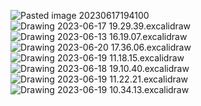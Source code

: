 ![Pasted image 20230617194100](Notatki/Semestr%202/Matematyka%20dyskretna/%C4%86wiczenia/Kolokwium%203/Pasted%20image%2020230617194100.png)
![Drawing 2023-06-17 19.29.39.excalidraw](Notatki/Semestr%202/Matematyka%20dyskretna/%C4%86wiczenia/Kolokwium%203/Drawing%202023-06-17%2019.29.39.excalidraw.svg)
![Drawing 2023-06-13 16.19.07.excalidraw](Notatki/Semestr%202/Matematyka%20dyskretna/%C4%86wiczenia/Kolokwium%203/Drawing%202023-06-13%2016.19.07.excalidraw.svg)
![Drawing 2023-06-20 17.36.06.excalidraw](Notatki/Semestr%202/Matematyka%20dyskretna/%C4%86wiczenia/Kolokwium%203/Drawing%202023-06-20%2017.36.06.excalidraw.svg)
![Drawing 2023-06-19 11.18.15.excalidraw](Notatki/Semestr%202/Matematyka%20dyskretna/%C4%86wiczenia/Kolokwium%203/Drawing%202023-06-19%2011.18.15.excalidraw.svg)![Drawing 2023-06-18 19.10.40.excalidraw](Notatki/Semestr%202/Matematyka%20dyskretna/%C4%86wiczenia/Kolokwium%203/Drawing%202023-06-18%2019.10.40.excalidraw.svg)![Drawing 2023-06-19 11.22.21.excalidraw](Notatki/Semestr%202/Matematyka%20dyskretna/%C4%86wiczenia/Kolokwium%203/Drawing%202023-06-19%2011.22.21.excalidraw.svg)![Drawing 2023-06-19 10.34.13.excalidraw](Notatki/Semestr%202/Matematyka%20dyskretna/%C4%86wiczenia/Kolokwium%203/Drawing%202023-06-19%2010.34.13.excalidraw.svg)